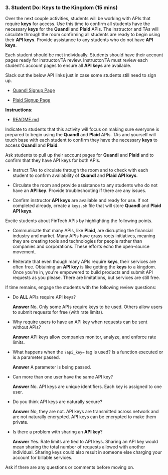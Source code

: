 ### 3. Student Do: Keys to the Kingdom (15 mins)

Over the next couple activities, students will be working with APIs that require **keys** for access. Use this time to confirm all students have the necessary **keys** for the **Quandl** and **Plaid** APIs. The instructor and TAs will circulate through the room confirming all students are ready to begin using their **API keys**. Provide assistance to any students who do not have **API keys**.

Each student should be met individually. Students should have their account pages ready for instructor/TA review. Instructor/TA must review each student's account pages to ensure all **API keys** are available.

Slack out the below API links just in case some students still need to sign up.

* [Quandl Signup Page](https://www.quandl.com/sign-up-modal?defaultModal=showSignUp)

* [Plaid Signup Page](https://dashboard.plaid.com/signup)

**Instructions:**

* [README.md](Activities/03-Stu_Api_Keys/README.md)

Indicate to students that this activity will focus on making sure everyone is prepared to begin using the **Quandl** and **Plaid** APIs. TAs and yourself will touch base with each student to confirm they have the necessary **keys** to access **Quandl** and **Plaid**.

Ask students to pull up their account pages for **Quandl** and **Plaid** and to confirm that they have API keys for both APIs.

* Instruct TAs to circulate through the room and to check with each student to confirm availability of **Quandl** and **Plaid** **API keys**.

* Circulate the room and provide assistance to any students who do not have an **API key**. Provide troubleshooting if there are any issues.

* Confirm instructor **API keys** are available and ready for use. If not completed already, create a `keys.sh` file that will store **Quandl** and **Plaid** **API keys**.

Excite students about FinTech APIs by highlighting the following points.

* Communicate that many APIs, like **Plaid**, are disrupting the financial industry and market. Many APIs have grass roots initiatives, meaning they are creating tools and technologies for people rather than companies and corporations. These efforts echo the open-source movement.

* Reiterate that even though many APIs require **keys**, their services are often free. Obtaining an **API key** is like getting the **keys** to a kingdom. Once you're in, you're empowered to build products and submit API requests as you please. There are limitations, but services are still free.

If time remains, engage the students with the following review questions:

* Do **ALL** APIs require API keys?

  **Answer** No. Only some APIs require keys to be used. Others allow users to submit requests for free (with rate limits).

* Why require users to have an API key when requests can be sent without APIs?

  **Answer** API keys allow companies monitor, analyze, and enforce rate limits.

* What happens when the `?api_key=` tag is used? Is a function executed or is a parameter passed.

  **Answer** A parameter is being passed.

* Can more than one user have the same API key?

  **Answer** No. API keys are unique identifiers. Each key is assigned to one user.

* Do you think API keys are naturally secure?

  **Answer** No, they are not. API keys are transmitted across network and are not naturally encrypted. API keys can be encrypted to make them private.

* Is there a problem with sharing an **API key**?

  **Answer** Yes. Rate limits are tied to API keys. Sharing an API key would mean sharing the total number of requests allowed with another individual. Sharing keys could also result in someone else charging your account for billable services.

Ask if there are any questions or comments before moving on.
